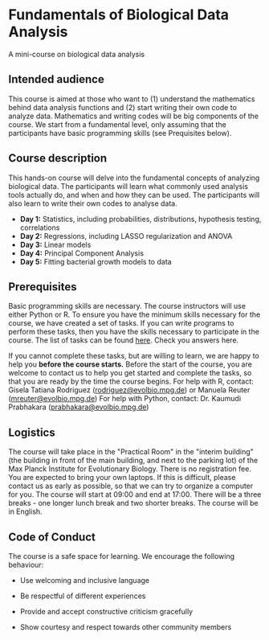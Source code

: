 # Fundamentals of Biological Data Analysis
A mini-course on biological data analysis


Intended audience 
----------------------

This course is aimed at those who want to (1) understand the mathematics behind data analysis functions and (2) start writing their own code to analyze data. Mathematics and writing codes will be big components of the course. We start from a fundamental level, only assuming that the participants have basic programming skills (see Prequisites below). 


Course description 
----------------------

This hands-on course will delve into the fundamental concepts of analyzing biological data. The participants will learn what commonly used analysis tools actually do, and when and how they can be used. The participants will also learn to write their own codes to analyse data. 

  - **Day 1:** Statistics, including probabilities, distributions, hypothesis testing, correlations
  - **Day 2:** Regressions, including LASSO regularization and ANOVA
  - **Day 3:** Linear models
  - **Day 4:** Principal Component Analysis
  - **Day 5:** Fitting bacterial growth models to data

Prerequisites  
----------------------

Basic programming skills are necessary. The course instructors will use either Python or R. 
To ensure you have the minimum skills necessary for the course, we have created a set of tasks. If you can write programs to perform these tasks, then you have the skills necessary to participate in the course. The list of tasks can be found [here](https://github.com/kaumudiprabhakara/fundamentals-of-biological-data-analysis/blob/main/Prereq_tasks.pdf). Check you answers here. 

If you cannot complete these tasks, but are willing to learn, we are happy to help you **before the course starts.** Before the start of the course, you are welcome to contact us to help you get started and complete the tasks, so that you are ready by the time the course begins.
For help with R, contact: Gisela Tatiana Rodriguez (rodriguez@evolbio.mpg.de) or Manuela Reuter (mreuter@evolbio.mpg.de)
For help with Python, contact: Dr. Kaumudi Prabhakara (prabhakara@evolbio.mpg.de)


Logistics  
----------------------
The course will take place in the "Practical Room" in the "interim building" (the building in front of the main building, and next to the parking lot) of the Max Planck Institute for Evolutionary Biology. 
There is no registration fee. 
You are expected to bring your own laptops. If this is difficult, please contact us as early as possible, so that we can try to organize a computer for you. 
The course will start at 09:00 and end at 17:00. There will be a three breaks - one longer lunch break and two shorter breaks. 
The course will be in English. 

Code of Conduct
----------------------

The course is a safe space for learning. We encourage the following behaviour:


   - Use welcoming and inclusive language

   - Be respectful of different experiences

   - Provide and accept constructive criticism gracefully

   - Show courtesy and respect towards other community members

